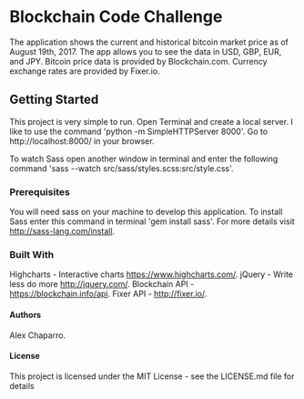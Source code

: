 # Blockchain Code Challenge

The application shows the current and historical bitcoin market price as of August 19th, 2017. The app allows you to see the data in USD, GBP, EUR, and JPY. Bitcoin price data is provided by Blockchain.com. Currency exchange rates are provided by Fixer.io.


## Getting Started

This project is very simple to run. Open Terminal and create a local server. I like to use the command 'python -m SimpleHTTPServer 8000'. Go to http://localhost:8000/ in your browser. 

To watch Sass open another window in terminal and enter the following command 'sass --watch src/sass/styles.scss:src/style.css'.


### Prerequisites

You will need sass on your machine to develop this application. To install Sass enter this command in terminal 'gem install sass'.
For more details visit http://sass-lang.com/install.

### Built With

Highcharts - Interactive charts https://www.highcharts.com/. 
jQuery - Write less do more http://jquery.com/. 
Blockchain API - https://blockchain.info/api. 
Fixer API - http://fixer.io/. 


#### Authors

Alex Chaparro.

#### License

This project is licensed under the MIT License - see the LICENSE.md file for details
